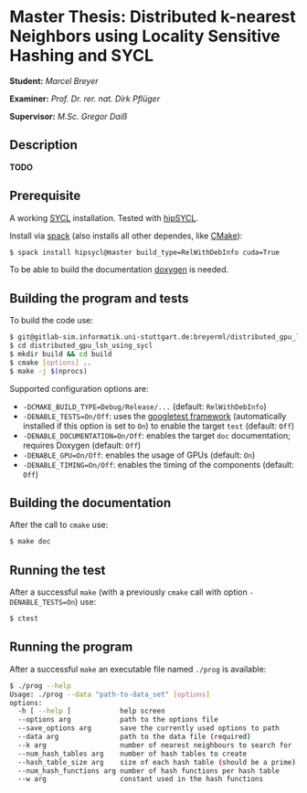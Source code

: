 # Master Thesis: Distributed k-nearest Neighbors using Locality Sensitive Hashing and SYCL

**Student:** _Marcel Breyer_

**Examiner:** _Prof. Dr. rer. nat. Dirk Pflüger_

**Supervisor:** _M.Sc. Gregor Daiß_

## Description
**TODO**

## Prerequisite
A working [SYCL](https://www.khronos.org/sycl/) installation. Tested with [hipSYCL](https://github.com/illuhad/hipSYCL).

Install via [spack](https://spack.readthedocs.io/en/latest/) 
(also installs all other dependes, like [CMake](https://cmake.org/)):
```bash
$ spack install hipsycl@master build_type=RelWithDebInfo cuda=True
```

To be able to build the documentation [doxygen](https://github.com/doxygen/doxygen) is needed.

## Building the program and tests
To build the code use:
```bash
$ git@gitlab-sim.informatik.uni-stuttgart.de:breyerml/distributed_gpu_lsh_using_sycl.git
$ cd distributed_gpu_lsh_using_sycl
$ mkdir build && cd build
$ cmake [options] ..
$ make -j $(nprocs)
```

Supported configuration options are:
* `-DCMAKE_BUILD_TYPE=Debug/Release/...` (default: `RelWithDebInfo`)
* `-DENABLE_TESTS=On/Off`: uses the [googletest framework](https://github.com/google/googletest) (automatically installed if this option is set to `On`) to enable the target `test` (default: `Off`)
* `-DENABLE_DOCUMENTATION=On/Off`: enables the target `doc` documentation; requires Doxygen (default: `Off`)
* `-DENABLE_GPU=On/Off`: enables the usage of GPUs (default: `On`)
* `-DENABLE_TIMING=On/Off`: enables the timing of the components (default: `Off`)

## Building the documentation
After the call to `cmake` use:
```bash
$ make doc
```

## Running the test
After a successful `make` (with a previously `cmake` call with option `-DENABLE_TESTS=On`) use:
```bash
$ ctest
```

## Running the program
After a successful `make` an executable file named `./prog` is available:
```bash
$ ./prog --help
Usage: ./prog --data "path-to-data_set" [options]
options:
  -h [ --help ]            help screen
  --options arg            path to the options file
  --save_options arg       save the currently used options to path
  --data arg               path to the data file (required)
  --k arg                  number of nearest neighbours to search for
  --num_hash_tables arg    number of hash tables to create
  --hash_table_size arg    size of each hash table (should be a prime)
  --num_hash_functions arg number of hash functions per hash table
  --w arg                  constant used in the hash functions   
```
